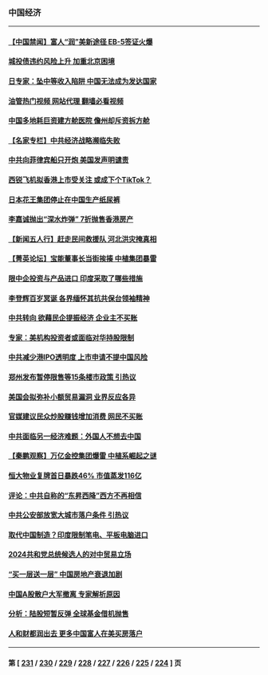 ### 中国经济
---
#### [【中国禁闻】富人“润”美新途径 EB-5签证火爆](../../pages/ncid283/n14049408.md?08072045) 
#### [城投债违约风险上升 加重北京困境](../../pages/ncid283/n14049355.md?08072045) 
#### [日专家：坠中等收入陷阱 中国无法成为发达国家](../../pages/ncid283/n14049103.md?08072045) 
#### [油管热门视频 网站代理 翻墙必看视频](http://138.2.39.72:81/youtube.html?epic-marker?08072045)
#### [中国多地耗巨资建方舱医院 儋州却斥资拆方舱](../../pages/ncid283/n14049110.md?08072045) 
#### [【名家专栏】中共经济战略濒临失败](../../pages/ncid283/n14043725.md?08072045) 
#### [中共向菲律宾船只开炮 美国发声明谴责](../../pages/ncid283/n14048908.md?08072045) 
#### [西锐飞机拟香港上市受关注 或成下个TikTok？](../../pages/ncid283/n14048216.md?08072045) 
#### [日本花王集团停止在中国生产纸尿裤](../../pages/ncid283/n14048792.md?08072045) 
#### [李嘉诚抛出“深水炸弹” 7折抛售香港房产](../../pages/ncid283/n14048778.md?08072045) 
#### [【新闻五人行】赶走民间救援队 河北洪灾掩真相](../../pages/ncid283/n14048651.md?08072045) 
#### [【菁英论坛】宝能董事长当街挨揍 中植集团暴雷](../../pages/ncid283/n14048755.md?08072045) 
#### [限中企投资与产品进口 印度采取了哪些措施](../../pages/ncid283/n14048709.md?08072045) 
#### [李登辉百岁冥诞 各界缅怀其抗共保台领袖精神](../../pages/ncid283/n14046102.md?08072045) 
#### [中共转向 欲藉民企提振经济 企业主不买账](../../pages/ncid283/n14048227.md?08072045) 
#### [专家：美机构投资者或面临对华持股限制](../../pages/ncid283/n14048180.md?08072045) 
#### [中共减少港IPO透明度 上市申请不提中国风险](../../pages/ncid283/n14048181.md?08072045) 
#### [郑州发布暂停限售等15条楼市政策 引热议](../../pages/ncid283/n14047952.md?08072045) 
#### [美国会拟弥补小额贸易漏洞 业界反应各异](../../pages/ncid283/n14048082.md?08072045) 
#### [官媒建议民众炒股赚钱增加消费 网民不买账](../../pages/ncid283/n14047838.md?08072045) 
#### [中共面临另一经济难题：外国人不想去中国](../../pages/ncid283/n14047477.md?08072045) 
#### [【秦鹏观察】万亿金控集团爆雷 中植系崛起之谜](../../pages/ncid283/n14047643.md?08072045) 
#### [恒大物业复牌首日暴跌46% 市值蒸发116亿](../../pages/ncid283/n14047660.md?08072045) 
#### [评论：中共自称的“东昇西降”西方不再相信](../../pages/ncid283/n14047540.md?08072045) 
#### [中共公安部放宽大城市落户条件 引热议](../../pages/ncid283/n14047406.md?08072045) 
#### [取代中国制造？印度限制笔电、平板电脑进口](../../pages/ncid283/n14047416.md?08072045) 
#### [2024共和党总统候选人的对中贸易立场](../../pages/ncid283/n14047364.md?08072045) 
#### [“买一层送一层” 中国房地产衰退加剧](../../pages/ncid283/n14046758.md?08072045) 
#### [中国A股散户大军撤离 专家解析原因](../../pages/ncid283/n14047208.md?08072045) 
#### [分析：陆股短暂反弹 全球基金借机抛售](../../pages/ncid283/n14047171.md?08072045) 
#### [人和财都润出去 更多中国富人在美买房落户](../../pages/ncid283/n14046803.md?08072045) 

---
#### 第 [ [231](./231.md?08072045) / [230](./230.md?08072045) / [229](./229.md?08072045) / [228](./228.md?08072045) / [227](./227.md?08072045) / [226](./226.md?08072045) / [225](./225.md?08072045) / [224](./224.md?08072045) ] 页
